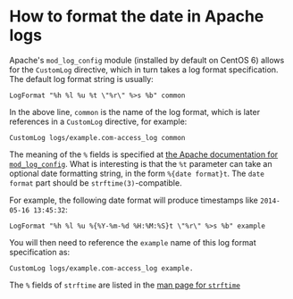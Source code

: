 <!-- -
Title: ISO Date Format in Apache Logs
Description: How to format the date in Apache logs
First Published: 2014-05-16
- -->

How to format the date in Apache logs
=====================================

Apache's `mod_log_config` module (installed by default on CentOS 6) allows for 
the `CustomLog` directive, which in turn takes a log format specification. The 
default log format string is usually:

    LogFormat "%h %l %u %t \"%r\" %>s %b" common

In the above line, `common` is the name of the log format, which is later 
references in a `CustomLog` directive, for example:

    CustomLog logs/example.com-access_log common

The meaning of the `%` fields is specified at [the Apache documentation 
for `mod_log_config`](http://httpd.apache.org/docs/2.2/mod/mod_log_config.html). 
What is interesting is that the `%t` parameter can take an optional date 
formatting string, in the form `%{date format}t`. The `date format` part 
should be `strftime(3)`-compatible.

For example, the following date format will produce timestamps like 
`2014-05-16 13:45:32`:

    LogFormat "%h %l %u %{%Y-%m-%d %H:%M:%S}t \"%r\" %>s %b" example

You will then need to reference the `example` name of this log format 
specification as:

    CustomLog logs/example.com-access_log example.

The `%` fields of `strftime` are listed in the [man page for `strftime`](/docs/man/library-calls/strftime.html)


